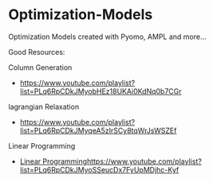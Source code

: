 # Optimization-Models
Optimization Models created with Pyomo, AMPL and more...



Good Resources:



Column Generation
* https://www.youtube.com/playlist?list=PLq6RpCDkJMyobHEz18UKAi0KdNq0b7CGr

lagrangian Relaxation
* https://www.youtube.com/playlist?list=PLq6RpCDkJMyqeA5zIrSCy8tqWrJsWSZEf

Linear Programming
* [Linear Programming](https://www.youtube.com/playlist?list=PLq6RpCDkJMyoSSeucDx7FyUpMDjhc-Kyf)https://www.youtube.com/playlist?list=PLq6RpCDkJMyoSSeucDx7FyUpMDjhc-Kyf
